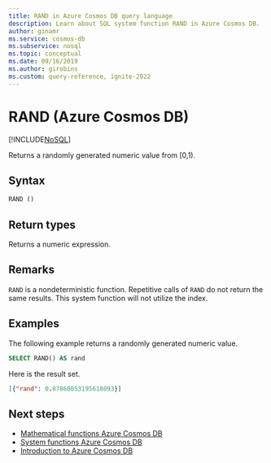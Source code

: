 ```yaml
---
title: RAND in Azure Cosmos DB query language
description: Learn about SQL system function RAND in Azure Cosmos DB.
author: ginamr
ms.service: cosmos-db
ms.subservice: nosql
ms.topic: conceptual
ms.date: 09/16/2019
ms.author: girobins
ms.custom: query-reference, ignite-2022
---
```

# RAND (Azure Cosmos DB)
[!INCLUDE[NoSQL](../../includes/appliesto-nosql.md)]

 Returns a randomly generated numeric value from [0,1).
 
## Syntax
  
```sql
RAND ()  
```  

## Return types

  Returns a numeric expression.

## Remarks

  `RAND` is a nondeterministic function. Repetitive calls of `RAND` do not return the same results. This system function will not utilize the index.


## Examples
  
  The following example returns a randomly generated numeric value.
  
```sql
SELECT RAND() AS rand 
```  
  
 Here is the result set.  
  
```json
[{"rand": 0.87860053195618093}]  
``` 

## Next steps

- [Mathematical functions Azure Cosmos DB](mathematical-functions.md)
- [System functions Azure Cosmos DB](system-functions.yml)
- [Introduction to Azure Cosmos DB](../../introduction.md)
